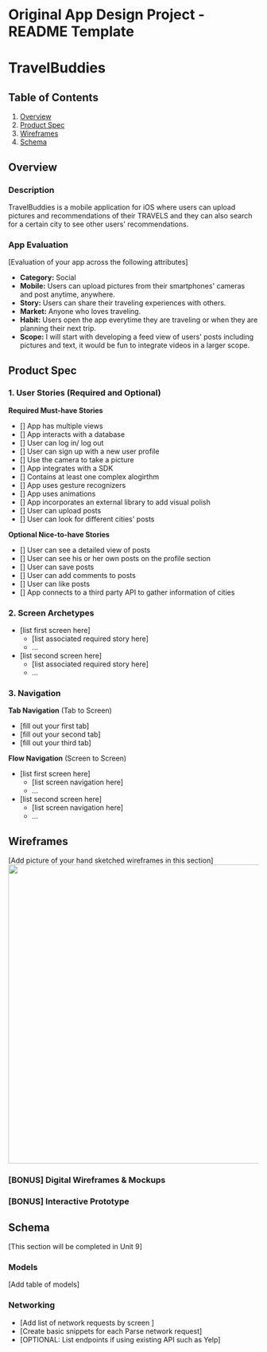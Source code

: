Original App Design Project - README Template
===

# TravelBuddies

## Table of Contents
1. [Overview](#Overview)
1. [Product Spec](#Product-Spec)
1. [Wireframes](#Wireframes)
2. [Schema](#Schema)

## Overview
### Description
TravelBuddies is a mobile application for iOS where users can upload pictures and recommendations of their TRAVELS and they can also search for a certain city to see other users' recommendations.

### App Evaluation
[Evaluation of your app across the following attributes]
- **Category:** Social
- **Mobile:** Users can upload pictures from their smartphones' cameras and post anytime, anywhere.
- **Story:** Users can share their traveling experiences with others.
- **Market:** Anyone who loves traveling.
- **Habit:** Users open the app everytime they are traveling or when they are planning their next trip.
- **Scope:** I will start with developing a feed view of users' posts including pictures and text, it would be fun to integrate videos in a larger scope.

## Product Spec

### 1. User Stories (Required and Optional)

**Required Must-have Stories**
- [] App has multiple views
- [] App interacts with a database
- [] User can log in/ log out
- [] User can sign up with a new user profile
- [] Use the camera to take a picture
- [] App integrates with a SDK
- [] Contains at least one complex alogirthm
- [] App uses gesture recognizers
- [] App uses animations
- [] App incorporates an external library to add visual polish
- [] User can upload posts
- [] User can look for different cities' posts

**Optional Nice-to-have Stories**
- [] User can see a detailed view of posts
- [] User can see his or her own posts on the profile section
- [] User can save posts
- [] User can add comments to posts
- [] User can like posts
- [] App connects to a third party API to gather information of cities

### 2. Screen Archetypes

* [list first screen here]
   * [list associated required story here]
   * ...
* [list second screen here]
   * [list associated required story here]
   * ...

### 3. Navigation

**Tab Navigation** (Tab to Screen)

* [fill out your first tab]
* [fill out your second tab]
* [fill out your third tab]

**Flow Navigation** (Screen to Screen)

* [list first screen here]
   * [list screen navigation here]
   * ...
* [list second screen here]
   * [list screen navigation here]
   * ...

## Wireframes
[Add picture of your hand sketched wireframes in this section]
<img src="YOUR_WIREFRAME_IMAGE_URL" width=600>

### [BONUS] Digital Wireframes & Mockups

### [BONUS] Interactive Prototype

## Schema 
[This section will be completed in Unit 9]
### Models
[Add table of models]
### Networking
- [Add list of network requests by screen ]
- [Create basic snippets for each Parse network request]
- [OPTIONAL: List endpoints if using existing API such as Yelp]
